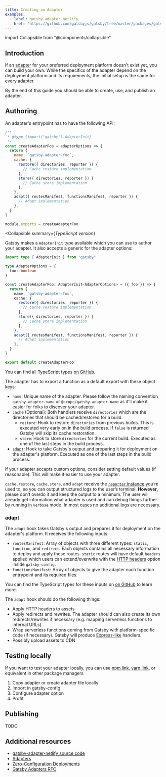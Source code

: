 ```yaml
---
title: Creating an Adapter
examples:
  - label: gatsby-adapter-netlify
    href: "https://github.com/gatsbyjs/gatsby/tree/master/packages/gatsby-adapter-netlify"
---
```


import Collapsible from "@components/collapsible"

## Introduction

If an [adapter](/docs/how-to/previews-deploys-hosting/adapters/) for your preferred deployment platform doesn't exist yet, you can build your own. While the specifics of the adapter depend on the deployment platform and its requirements, the initial setup is the same for every adapter.

By the end of this guide you should be able to create, use, and publish an adapter.

## Authoring

An adapter's entrypoint has to have the following API:

```js
/**
 * @type {import("gatsby").AdapterInit}
 */
const createAdapterFoo = adapterOptions => {
  return {
    name: `gatsby-adapter-foo`,
    cache: {
      restore({ directories, reporter }) {
        // Cache restore implementation
      },
      store({ directories, reporter }) {
        // Cache store implementation
      },
    },
    adapt({ routesManifest, functionsManifest, reporter }) {
      // Adapt implementation
    },
  }
}

module.exports = createAdapterFoo
```

<Collapsible
  summary={<em>TypeScript version</em>}
>

Gatsby makes a `AdapterInit` type available which you can use to author your adapter. It also accepts a generic for the adapter options:

```ts
import type { AdapterInit } from "gatsby"

type AdapterOptions = {
  foo: boolean
}

const createAdapterFoo: AdapterInit<AdapterOptions> = ({ foo }) => {
  return {
    name: `gatsby-adapter-foo`,
    cache: {
      restore({ directories, reporter }) {
        // Cache restore implementation
      },
      store({ directories, reporter }) {
        // Cache store implementation
      },
    },
    adapt({ routesManifest, functionsManifest, reporter }) {
      // Adapt implementation
    },
  }
}

export default createAdapterFoo
```

You can find all TypeScript types [on GitHub](https://github.com/gatsbyjs/gatsby/blob/master/packages/gatsby/src/utils/adapter/types.ts).

</Collapsible>

The adapter has to export a function as a default export with these object keys:

- `name`: Unique name of the adapter. Please follow the naming convention `gatsby-adapter-name` or `@scope/gatsby-adapter-name` as it'll make it easier for folks to discover your adapter.
- `cache` (Optional): Both handlers receive `directories` which are the directories that should be cached/restored for a build.
  - `restore`: Hook to restore `directories` from previous builds. This is executed very early on in the build process. If `false` is returned Gatsby will skip its cache restoration.
  - `store`: Hook to store `directories` for the current build. Executed as one of the last steps in the build process.
- [`adapt`](#adapt): Hook to take Gatsby's output and preparing it for deployment on the adapter's platform. Executed as one of the last steps in the build process.

If your adapter accepts custom options, consider setting default values (if reasonable). This will make it easier to use your adapter.

`cache.restore`, `cache.store`, and `adapt` receive the [`reporter` instance](/docs/reference/config-files/node-api-helpers/#reporter) you’re used to, so you can output structured logs to the user’s terminal. **However**, please don’t overdo it and keep the output to a minimum. The user will already get information what adapter is used and can debug things further by running in `verbose` mode. In most cases no additional logs are necessary.

### adapt

The `adapt` hook takes Gatsby's output and prepares it for deployment on the adapter's platform. It receives the following inputs:

- `routesManifest`: Array of objects with three different types: `static`, `function`, and `redirect`. Each objects contains all necessary information to deploy and apply these routes. `static` routes will have default `headers` applied which users can extend/overwrite with the [HTTP headers](/docs/how-to/previews-deploys-hosting/headers/) option inside `gatsby-config`.
- `functionsManifest`: Array of objects to give the adapter each function entrypoint and its required files.

You can find the TypeScript types for these inputs on [on GitHub](https://github.com/gatsbyjs/gatsby/blob/master/packages/gatsby/src/utils/adapter/types.ts) to learn more.

The `adapt` hook should do the following things:

- Apply HTTP headers to assets
- Apply redirects and rewrites. The adapter should can also create its own redirects/rewrites if necessary (e.g. mapping serverless functions to internal URLs).
- Wrap serverless functions coming from Gatsby with platform-specific code (if necessary). Gatsby will produce [Express-like](https://expressjs.com/) handlers.
- Possibly upload assets to CDN

## Testing locally

If you want to test your adapter locally, you can use [npm link](https://docs.npmjs.com/cli/v9/commands/npm-link), [yarn link](https://yarnpkg.com/cli/link), or equivalent in other package managers.

1. Copy adapter or create adapter file locally
1. Import in gatsby-config
1. Configure adapter option
1. Profit

## Publishing

TODO

## Additional resources

- [gatsby-adapter-netlify source code](https://github.com/gatsbyjs/gatsby/tree/master/packages/gatsby-adapter-netlify)
- [Adapters](/docs/how-to/previews-deploys-hosting/adapters/)
- [Zero-Configuration Deployments](/docs/how-to/previews-deploys-hosting/zero-configuration-deployments/)
- [Gatsby Adapters RFC](#TODO)

